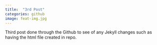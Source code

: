 ```yaml
---
title:  "3rd Post"
categories: github
image: feat-img.jpg
---
```


Third post done through the Github to see of any Jekyll changes such as having the html file created in repo.
